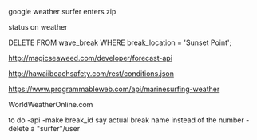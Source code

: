 google weather 
surfer enters zip 



status on weather 



DELETE FROM wave_break WHERE break_location = 'Sunset Point';


http://magicseaweed.com/developer/forecast-api



http://hawaiibeachsafety.com/rest/conditions.json



https://www.programmableweb.com/api/marinesurfing-weather



WorldWeatherOnline.com



to do 
-api 
-make break_id say actual break name instead of the number 
-delete a "surfer"/user 
